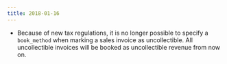 ```yaml
---
title: 2018-01-16
---
```


* Because of new tax regulations, it is no longer possible to specify a `book_method` when marking a sales invoice as uncollectible. All uncollectible invoices will be booked as uncollectible revenue from now on.
